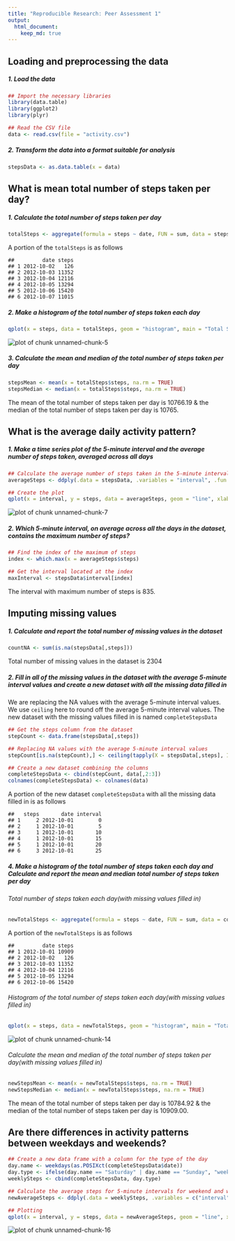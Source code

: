 ```yaml
---
title: "Reproducible Research: Peer Assessment 1"
output:
  html_document:
    keep_md: true
---
```




## Loading and preprocessing the data

##### 1. Load the data


```r
## Import the necessary libraries
library(data.table)
library(ggplot2)
library(plyr)

## Read the CSV file
data <- read.csv(file = "activity.csv")
```

##### 2. Transform the data into a format suitable for analysis


```r
stepsData <- as.data.table(x = data)
```

## What is mean total number of steps taken per day?

##### 1. Calculate the total number of steps taken per day


```r
totalSteps <- aggregate(formula = steps ~ date, FUN = sum, data = stepsData)
```

A portion of the `totalSteps` is as follows


```
##         date steps
## 1 2012-10-02   126
## 2 2012-10-03 11352
## 3 2012-10-04 12116
## 4 2012-10-05 13294
## 5 2012-10-06 15420
## 6 2012-10-07 11015
```
##### 2. Make a histogram of the total number of steps taken each day


```r
qplot(x = steps, data = totalSteps, geom = "histogram", main = "Total Steps Per Day")
```

![plot of chunk unnamed-chunk-5](figure/unnamed-chunk-5-1.png) 

##### 3. Calculate the mean and median of the total number of steps taken per day


```r
stepsMean <- mean(x = totalSteps$steps, na.rm = TRUE)
stepsMedian <- median(x = totalSteps$steps, na.rm = TRUE)
```

The mean of the total number of steps taken per day is 10766.19 & the median of the total number of steps taken per day is 10765.

## What is the average daily activity pattern?

##### 1. Make a time series plot of the 5-minute interval and the average number of steps taken, averaged across all days


```r
## Calculate the average number of steps taken in the 5-minute interval
averageSteps <- ddply(.data = stepsData, .variables = "interval", .fun = summarise, steps = mean(steps, na.rm = TRUE))

## Create the plot
qplot(x = interval, y = steps, data = averageSteps, geom = "line", xlab = "5-Minute Interval(HHMM)", ylab = "Average Number of Steps", main = "Time Series of Avg. Steps Against 5-Minute Interval")
```

![plot of chunk unnamed-chunk-7](figure/unnamed-chunk-7-1.png) 

##### 2. Which 5-minute interval, on average across all the days in the dataset, contains the maximum number of steps?


```r
## Find the index of the maximum of steps
index <- which.max(x = averageSteps$steps)

## Get the interval located at the index
maxInterval <- stepsData$interval[index]
```

The interval with maximum number of steps is 835.

## Imputing missing values

##### 1. Calculate and report the total number of missing values in the dataset


```r
countNA <- sum(is.na(stepsData[,steps]))
```

Total number of missing values in the dataset is 2304

##### 2.  Fill in all of the missing values in the dataset with the average 5-minute interval values and create a new dataset with all the missing data filled in

We are replacing the NA values with the average 5-minute interval values. We use `ceiling` here to round off the average 5-minute interval values. The new dataset with the missing values filled in is named `completeStepsData`


```r
## Get the steps column from the dataset
stepCount <- data.frame(stepsData[,steps])

## Replacing NA values with the average 5-minute interval values
stepCount[is.na(stepCount),] <- ceiling(tapply(X = stepsData[,steps], INDEX = stepsData[,interval], FUN = mean, na.rm = TRUE))

## Create a new dataset combining the columns
completeStepsData <- cbind(stepCount, data[,2:3])
colnames(completeStepsData) <- colnames(data)
```

A portion of the new dataset `completeStepsData` with all the missing data filled in is as follows


```
##   steps       date interval
## 1     2 2012-10-01        0
## 2     1 2012-10-01        5
## 3     1 2012-10-01       10
## 4     1 2012-10-01       15
## 5     1 2012-10-01       20
## 6     3 2012-10-01       25
```

##### 4. Make a histogram of the total number of steps taken each day and Calculate and report the mean and median total number of steps taken per day

###### Total number of steps taken each day(with  missing values filled in)


```r
newTotalSteps <- aggregate(formula = steps ~ date, FUN = sum, data = completeStepsData)
```

A portion of the `newTotalSteps` is as follows


```
##         date steps
## 1 2012-10-01 10909
## 2 2012-10-02   126
## 3 2012-10-03 11352
## 4 2012-10-04 12116
## 5 2012-10-05 13294
## 6 2012-10-06 15420
```

###### Histogram of the total number of steps taken each day(with  missing values filled in)


```r
qplot(x = steps, data = newTotalSteps, geom = "histogram", main = "Total Steps Per Day With Missing Data Filled In")
```

![plot of chunk unnamed-chunk-14](figure/unnamed-chunk-14-1.png) 

###### Calculate the mean and median of the total number of steps taken per day(with  missing values filled in)


```r
newStepsMean <- mean(x = newTotalSteps$steps, na.rm = TRUE)
newStepsMedian <- median(x = newTotalSteps$steps, na.rm = TRUE)
```

The mean of the total number of steps taken per day is 10784.92 & the median of the total number of steps taken per day is 10909.00.

## Are there differences in activity patterns between weekdays and weekends?


```r
## Create a new data frame with a column for the type of the day
day.name <- weekdays(as.POSIXct(completeStepsData$date))
day.type <- ifelse(day.name == "Saturday" | day.name == "Sunday", "weekend", "weekday" )
weeklySteps <- cbind(completeStepsData, day.type)

## Calculate the average steps for 5-minute intervals for weekend and weekday
newAverageSteps <- ddply(.data = weeklySteps, .variables = c("interval", "day.type"), .fun = summarise, steps = mean(steps))

## Plotting
qplot(x = interval, y = steps, data = newAverageSteps, geom = "line", xlab = "5-Minute Interval(HHMM)", ylab = "Average Number of Steps", main = "Time Series of Avg. Steps Against 5-Minute Interval", facets = day.type ~ .)
```

![plot of chunk unnamed-chunk-16](figure/unnamed-chunk-16-1.png) 
